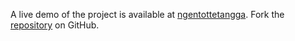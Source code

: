 A live demo of the project is available at [ngentottetangga](https://ngentottetangga.pages.dev).
Fork the [repository](https://github.com/jolk9110) on GitHub.